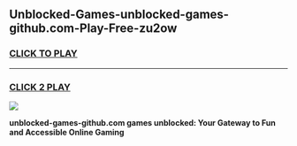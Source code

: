 
## Unblocked-Games-unblocked-games-github.com-Play-Free-zu2ow
<h3>
<a href="https://premium76.site?title=unblocked-games-github.com&ref=09A">CLICK TO PLAY</a></h3>
<hr>

<h3>
<a href="https://premium76.site?title=unblocked-games-github.com&ref=09A">CLICK 2 PLAY</a>
  
</h3>

<a href="https://premium76.site?title=unblocked-games-github.com&ref=09A"><img src="https://clearcache.store/games.png"></a>


**unblocked-games-github.com games unblocked: Your Gateway to Fun and Accessible Online Gaming**
